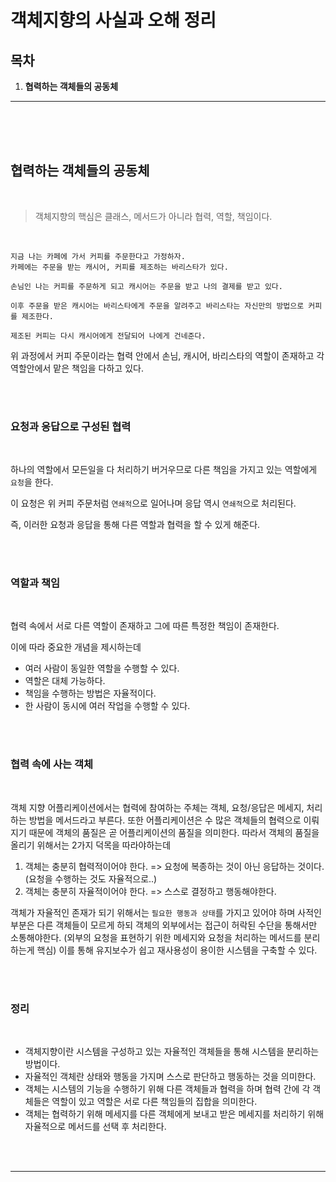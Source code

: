 객체지향의 사실과 오해 정리
===

## 목차

1. <b>협력하는 객체들의 공동체</b>


----

<br><br><br>

## 협력하는 객체들의 공동체

<br>

> 객체지향의 핵심은 클래스, 메서드가 아니라 협력, 역할, 책임이다.

<br>

    지금 나는 카페에 가서 커피를 주문한다고 가정하자.
    카페에는 주문을 받는 캐시어, 커피를 제조하는 바리스타가 있다.

    손님인 나는 커피를 주문하게 되고 캐시어는 주문을 받고 나의 결제를 받고 있다.
    
    이후 주문을 받은 캐시어는 바리스타에게 주문을 알려주고 바리스타는 자신만의 방법으로 커피를 제조한다.

    제조된 커피는 다시 캐시어에게 전달되어 나에게 건네준다.

위 과정에서 커피 주문이라는 협력 안에서 손님, 캐시어, 바리스타의 역할이 존재하고 각 역할안에서 맡은 책임을 다하고 있다.

<br><br>

### 요청과 응답으로 구성된 협력

<br>

하나의 역할에서 모든일을 다 처리하기 버거우므로 다른 책임을 가지고 있는 역할에게 `요청`을 한다.

이 요청은 위 커피 주문처럼 `연쇄적`으로 일어나며 응답 역시 `연쇄적`으로 처리된다.

즉, 이러한 요청과 응답을 통해 다른 역할과 협력을 할 수 있게 해준다.

<br><br>

### 역할과 책임

<br>

협력 속에서 서로 다른 역할이 존재하고 그에 따른 특정한 책임이 존재한다.

이에 따라 중요한 개념을 제시하는데

* 여러 사람이 동일한 역할을 수행할 수 있다.
* 역할은 대체 가능하다.
* 책임을 수행하는 방법은 자율적이다.
* 한 사람이 동시에 여러 작업을 수행할 수 있다.

<br><br>

### 협력 속에 사는 객체

<br>

객체 지향 어플리케이션에서는 협력에 참여하는 주체는 객체, 요청/응답은 메세지, 처리하는 방법을 메서드라고 부른다.
또한 어플리케이션은 수 많은 객체들의 협력으로 이뤄지기 때문에 객체의 품질은 곧 어플리케이션의 품질을 의미한다.
따라서 객체의 품질을 올리기 위해서는 2가지 덕목을 따라야하는데

1. 객체는 충분히 협력적이어야 한다.  => 요청에 복종하는 것이 아닌 응답하는 것이다. (요청을 수행하는 것도 자율적으로..)
2. 객체는 충분히 자율적이어야 한다. => 스스로 결정하고 행동해야한다.


객체가 자율적인 존재가 되기 위해서는 `필요한 행동과 상태`를 가지고 있어야 하며 
사적인 부분은 다른 객체들이 모르게 하되 객체의 외부에서는 접근이 허락된 수단을 통해서만 소통해야한다. (외부의 요청을 표현하기 위한 메세지와 요청을 처리하는 메서드를 분리하는게 핵심)
이를 통해 유지보수가 쉽고 재사용성이 용이한 시스템을 구축할 수 있다.

<br><br>

### 정리

<br>

* 객체지향이란 시스템을 구성하고 있는 자율적인 객체들을 통해 시스템을 분리하는 방법이다.
* 자율적인 객체란 상태와 행동을 가지며 스스로 판단하고 행동하는 것을 의미한다.
* 객체는 시스템의 기능을 수행하기 위해 다른 객체들과 협력을 하며 협력 간에 각 객체들은 역할이 있고 역할은 서로 다른 책임들의 집합을 의미한다.
* 객체는 협력하기 위해 메세지를 다른 객체에게 보내고 받은 메세지를 처리하기 위해 자율적으로 메서드를 선택 후 처리한다.

<br><br>

----

<br><br><br>
